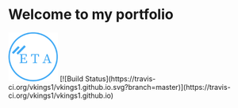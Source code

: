 <h1>Welcome to my portfolio</h1>
<img src="img/myLogo/new-logo.png" width="100" height="100">
[![Build Status](https://travis-ci.org/vkings1/vkings1.github.io.svg?branch=master)](https://travis-ci.org/vkings1/vkings1.github.io)
